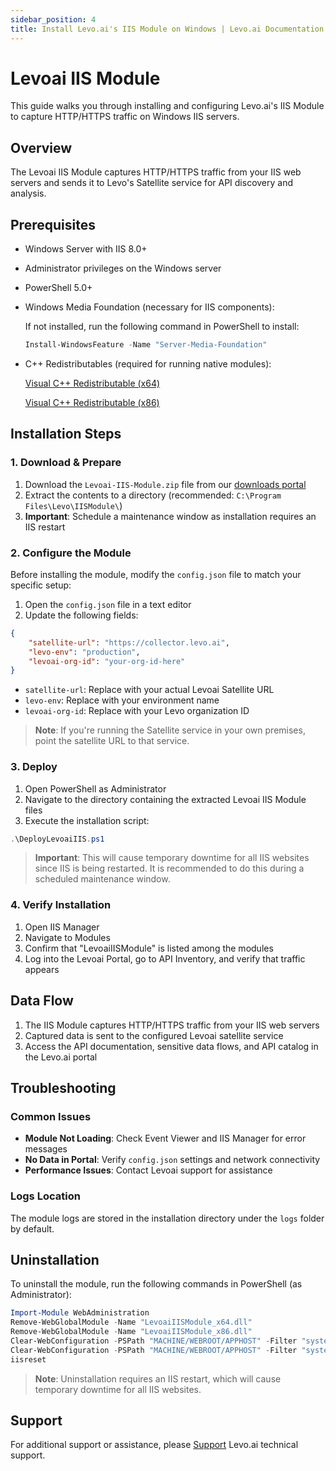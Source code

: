 ```yaml
---
sidebar_position: 4
title: Install Levo.ai's IIS Module on Windows | Levo.ai Documentation
---
```


# Levoai IIS Module

This guide walks you through installing and configuring Levo.ai's IIS Module to capture HTTP/HTTPS traffic on Windows IIS servers.

## Overview

The Levoai IIS Module captures HTTP/HTTPS traffic from your IIS web servers and sends it to Levo's Satellite service for API discovery and analysis.

## Prerequisites

- Windows Server with IIS 8.0+
- Administrator privileges on the Windows server
- PowerShell 5.0+
- Windows Media Foundation (necessary for IIS components):

    If not installed, run the following command in PowerShell to install:
    ```powershell
    Install-WindowsFeature -Name "Server-Media-Foundation"
    ```

- C++ Redistributables (required for running native modules):

    [Visual C++ Redistributable (x64)](https://aka.ms/vs/17/release/vc_redist.x64.exe)

    [Visual C++ Redistributable (x86)](https://aka.ms/vs/17/release/vc_redist.x86.exe)

## Installation Steps

### 1. Download & Prepare

1. Download the `Levoai-IIS-Module.zip` file from our [downloads portal](https://github.com/levoai/downloads/tree/main/IIS)
2. Extract the contents to a directory (recommended: `C:\Program Files\Levo\IISModule\`)
3. **Important**: Schedule a maintenance window as installation requires an IIS restart

### 2. Configure the Module

Before installing the module, modify the `config.json` file to match your specific setup:

1. Open the `config.json` file in a text editor
2. Update the following fields:

```json
{
    "satellite-url": "https://collector.levo.ai",
    "levo-env": "production",
    "levoai-org-id": "your-org-id-here"
}
```

- `satellite-url`: Replace with your actual Levoai Satellite URL
- `levo-env`: Replace with your environment name
- `levoai-org-id`: Replace with your Levo organization ID

> **Note**: If you're running the Satellite service in your own premises, point the satellite URL to that service.

### 3. Deploy

1. Open PowerShell as Administrator
2. Navigate to the directory containing the extracted Levoai IIS Module files
3. Execute the installation script:

```powershell
.\DeployLevoaiIIS.ps1
```

> **Important**: This will cause temporary downtime for all IIS websites since IIS is being restarted. It is recommended to do this during a scheduled maintenance window.

### 4. Verify Installation

1. Open IIS Manager
2. Navigate to Modules
3. Confirm that "LevoaiIISModule" is listed among the modules
4. Log into the Levoai Portal, go to API Inventory, and verify that traffic appears

## Data Flow

1. The IIS Module captures HTTP/HTTPS traffic from your IIS web servers
2. Captured data is sent to the configured Levoai satellite service
3. Access the API documentation, sensitive data flows, and API catalog in the Levo.ai portal

## Troubleshooting

### Common Issues

- **Module Not Loading**: Check Event Viewer and IIS Manager for error messages
- **No Data in Portal**: Verify `config.json` settings and network connectivity
- **Performance Issues**: Contact Levoai support for assistance

### Logs Location

The module logs are stored in the installation directory under the `logs` folder by default.

## Uninstallation

To uninstall the module, run the following commands in PowerShell (as Administrator):

```powershell
Import-Module WebAdministration
Remove-WebGlobalModule -Name "LevoaiIISModule_x64.dll"
Remove-WebGlobalModule -Name "LevoaiIISModule_x86.dll"
Clear-WebConfiguration -PSPath "MACHINE/WEBROOT/APPHOST" -Filter "system.webServer/modules/add[@name='LevoaiIISModule_x64.dll']"
Clear-WebConfiguration -PSPath "MACHINE/WEBROOT/APPHOST" -Filter "system.webServer/modules/add[@name='LevoaiIISModule_x86.dll']"
iisreset
```

> **Note**: Uninstallation requires an IIS restart, which will cause temporary downtime for all IIS websites.

## Support

For additional support or assistance, please [Support](mailto:support@levo.ai) Levo.ai technical support.